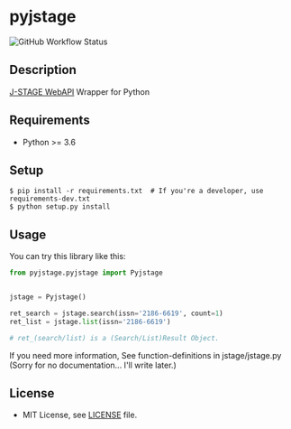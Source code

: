 # pyjstage
![GitHub Workflow Status](https://img.shields.io/github/workflow/status/matsurih/pyjstage/Python%20package)

## Description
[J-STAGE WebAPI](https://www.jstage.jst.go.jp/static/pages/OtherJstageServices/TAB2/-char/ja) Wrapper for Python

## Requirements
- Python >= 3.6

## Setup
```shell script
$ pip install -r requirements.txt  # If you're a developer, use requirements-dev.txt
$ python setup.py install
```

## Usage
You can try this library like this:

```python
from pyjstage.pyjstage import Pyjstage


jstage = Pyjstage()

ret_search = jstage.search(issn='2186-6619', count=1)
ret_list = jstage.list(issn='2186-6619')

# ret_(search/list) is a (Search/List)Result Object.
```

If you need more information, See function-definitions in jstage/jstage.py (Sorry for no documentation... I'll write later.)

## License
- MIT License, see [LICENSE](https://github.com/matsurih/pyjstage/blob/master/LICENSE) file.
